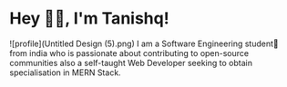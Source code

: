 # Hey 👋🏻, I'm Tanishq!

![profile](Untitled Design (5).png)
I am a Software Engineering student🚀 from india who is passionate about contributing to open-source communities also a self-taught Web Developer seeking to obtain specialisation in MERN Stack.
